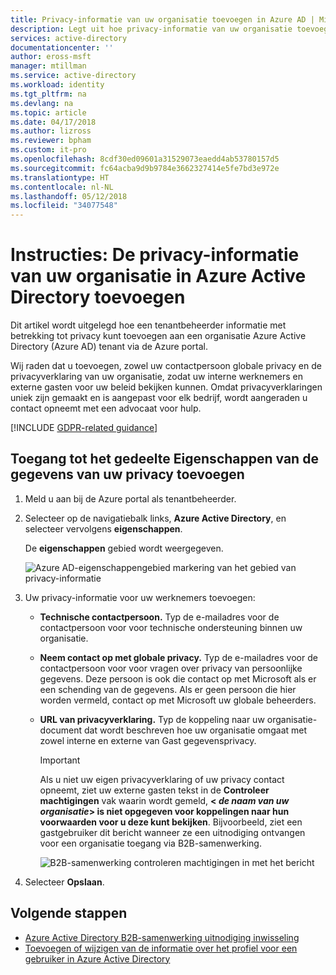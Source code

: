 ```yaml
---
title: Privacy-informatie van uw organisatie toevoegen in Azure AD | Microsoft Docs
description: Legt uit hoe privacy-informatie van uw organisatie toevoegen aan het gedeelte Eigenschappen van Azure Active Directory (Azure AD).
services: active-directory
documentationcenter: ''
author: eross-msft
manager: mtillman
ms.service: active-directory
ms.workload: identity
ms.tgt_pltfrm: na
ms.devlang: na
ms.topic: article
ms.date: 04/17/2018
ms.author: lizross
ms.reviewer: bpham
ms.custom: it-pro
ms.openlocfilehash: 8cdf30ed09601a31529073eaedd4ab53780157d5
ms.sourcegitcommit: fc64acba9d9b9784e3662327414e5fe7bd3e972e
ms.translationtype: HT
ms.contentlocale: nl-NL
ms.lasthandoff: 05/12/2018
ms.locfileid: "34077548"
---
```

# <a name="how-to-add-your-organizations-privacy-info-in-azure-active-directory"></a>Instructies: De privacy-informatie van uw organisatie in Azure Active Directory toevoegen
Dit artikel wordt uitgelegd hoe een tenantbeheerder informatie met betrekking tot privacy kunt toevoegen aan een organisatie Azure Active Directory (Azure AD) tenant via de Azure portal.

Wij raden dat u toevoegen, zowel uw contactpersoon globale privacy en de privacyverklaring van uw organisatie, zodat uw interne werknemers en externe gasten voor uw beleid bekijken kunnen. Omdat privacyverklaringen uniek zijn gemaakt en is aangepast voor elk bedrijf, wordt aangeraden u contact opneemt met een advocaat voor hulp.

[!INCLUDE [GDPR-related guidance](../../includes/gdpr-dsr-and-stp-note.md)]

## <a name="access-the-properties-area-to-add-your-privacy-info"></a>Toegang tot het gedeelte Eigenschappen van de gegevens van uw privacy toevoegen

1.  Meld u aan bij de Azure portal als tenantbeheerder.

2.  Selecteer op de navigatiebalk links, **Azure Active Directory**, en selecteer vervolgens **eigenschappen**.

    De **eigenschappen** gebied wordt weergegeven.

    ![Azure AD-eigenschappengebied markering van het gebied van privacy-informatie](./media/active-directory-properties-area/properties-area.png)

3.  Uw privacy-informatie voor uw werknemers toevoegen:

    - **Technische contactpersoon.** Typ de e-mailadres voor de contactpersoon voor voor technische ondersteuning binnen uw organisatie.
    
    - **Neem contact op met globale privacy.** Typ de e-mailadres voor de contactpersoon voor voor vragen over privacy van persoonlijke gegevens. Deze persoon is ook die contact op met Microsoft als er een schending van de gegevens. Als er geen persoon die hier worden vermeld, contact op met Microsoft uw globale beheerders.

    - **URL van privacyverklaring.** Typ de koppeling naar uw organisatie-document dat wordt beschreven hoe uw organisatie omgaat met zowel interne en externe van Gast gegevensprivacy.

        >[!Important]
        >Als u niet uw eigen privacyverklaring of uw privacy contact opneemt, ziet uw externe gasten tekst in de **Controleer machtigingen** vak waarin wordt gemeld,  **< _de naam van uw organisatie_> is niet opgegeven voor koppelingen naar hun voorwaarden voor u deze kunt bekijken**. Bijvoorbeeld, ziet een gastgebruiker dit bericht wanneer ze een uitnodiging ontvangen voor een organisatie toegang via B2B-samenwerking.

        ![B2B-samenwerking controleren machtigingen in met het bericht](./media/active-directory-properties-area/active-directory-no-privacy-statement-or-contact.png)

4.  Selecteer **Opslaan**.

## <a name="next-steps"></a>Volgende stappen
- [Azure Active Directory B2B-samenwerking uitnodiging inwisseling](https://aka.ms/b2bredemption)
- [Toevoegen of wijzigen van de informatie over het profiel voor een gebruiker in Azure Active Directory](/active-directory-users-profile-azure-portal.md)